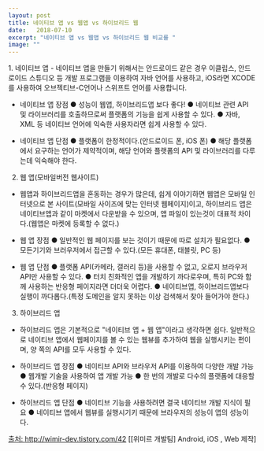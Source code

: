 ```yaml
---
layout: post
title: 네이티브 앱 vs 웹앱 vs 하이브리드 웹
date:   2018-07-10
excerpt: "네이티브 앱 vs 웹앱 vs 하이브리드 웹 비교를 "
image: ""
---
```

<div>
<p>
1. 네이티브 앱 
  - 네이티브 앱을 만들기 위해서는 안드로이드 같은 경우 이클립스, 안드로이드 스튜디오 등 개발 프로그램을 이용하여 자바 언어를 사용하고, iOS라면 XCODE를 사용하여 오브젝티브-C언어나 스위프트 언어를 사용합니다. 

  - 네이티브 앱 장점 
    ● 성능이 웹앱, 하이브리드앱 보다 좋다! 
    ● 네이티브 관련 API 및 라이브러리를 호출하므로써 플랫폼의 기능을 쉽게 사용할 수 있다. 
    ● 자바, XML 등 네이티브 언어에 익숙한 사용자라면 쉽게 사용할 수 있다. 

  - 네이티브 앱 단점 
    ● 플랫폼이 한정적이다.(안드로이드 폰, iOS 폰) 
    ● 해당 플랫폼에서 요구하는 언어가 제약적이며, 해당 언어와 플랫폼의 API 및 라이브러리를 다루는데 익숙해야 한다. 


2. 웹 앱(모바일버전 웹사이트) 
  - 웹앱과 하이브리드앱을 혼동하는 경우가 많은데, 쉽게 이야기하면 웹앱은 모바일 인터넷으로 본 사이트(모바일 사이즈에 맞는 인터넷 웹페이지)이고, 하이브리드 앱은 네이티브앱과 같이 마켓에서 다운받을 수 있으며, 앱 파일이 있는것이 대표적 차이다.(웹앱은 마켓에 등록할 수 없다.) 
   
  - 웹 앱 장점 
    ● 일반적인 웹 페이지를 보는 것이기 때문에 따로 설치가 필요없다. 
    ● 모든기기와 브러우저에서 접근할 수 있다.(모든 휴대폰, 태블릿, PC 등) 

  - 웹 앱 단점 
    ● 플랫폼 API(카메라, 갤러리 등)을 사용할 수 없고, 오로지 브라우저API만 사용할 수 있다. 
    ● 터치 친화적인 앱을 개발하기 까다로우며, 특히 PC와 함께 사용하는 반응형 페이지라면 더더욱 어렵다. 
    ● 네이티브앱, 하이브리드앱보다 실행이 까다롭다.(특정 도메인을 알지 못하는 이상 검색해서 찾아 들어가야 한다.) 

3. 하이브리드 앱 
  - 하이브리드 앱은 기본적으로 "네이티브 앱 + 웹 앱"이라고 생각하면 쉽다. 일반적으로 네이티브 앱에서 웹페이지를 볼 수 있는 웹뷰를 추가하여 웹을 실행시키는 편이며, 양 쪽의 API를 모두 사용할 수 있다. 
   
  - 하이브리드 앱 장점 
    ● 네이티브 API와 브라우저 API를 이용하여 다양한 개발 가능 
    ● 웹개발 기술을 사용하여 앱 개발 가능 
    ● 한 번의 개발로 다수의 플랫폼에 대응할 수 있다.(반응형 페이지) 

  - 하이브리드 앱 단점 
    ● 네이티브 기능을 사용하려면 결국 네이티브 개발 지식이 필요 
    ● 네이티브 앱에서 웹뷰를 실행시기키 때문에 브라우저의 성능이 앱의 성능이다. 

<a href="http://wimir-dev.tistory.com/42">출처: http://wimir-dev.tistory.com/42 [[위미르 개발팀] Android, iOS , Web 제작]</a>
</div>
